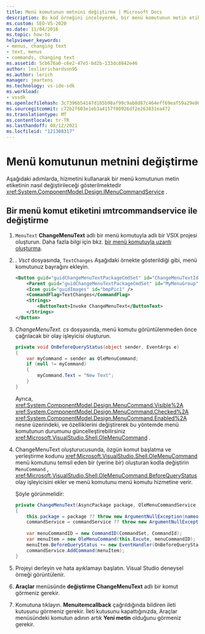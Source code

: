 ```yaml
---
title: Menü komutunun metnini değiştirme | Microsoft Docs
description: Bu kod örneğini inceleyerek, bir menü komutunun metin etiketini ımtrcommandservice hizmetini kullanarak nasıl değiştireceğinizi öğrenin.
ms.custom: SEO-VS-2020
ms.date: 11/04/2016
ms.topic: how-to
helpviewer_keywords:
- menus, changing text
- text, menus
- commands, changing text
ms.assetid: 5cb676a0-c6e2-47e5-bd2b-133dc8842e46
author: leslierichardson95
ms.author: lerich
manager: jmartens
ms.technology: vs-ide-sdk
ms.workload:
- vssdk
ms.openlocfilehash: 3c7396b54147d185b98af99c9ab8d87c464eff69eaf59a29e86b5962f8daf753
ms.sourcegitcommit: c72b2f603e1eb3a4157f00926df2e263831ea472
ms.translationtype: MT
ms.contentlocale: tr-TR
ms.lasthandoff: 08/12/2021
ms.locfileid: "121308317"
---
```

# <a name="change-the-text-of-a-menu-command"></a>Menü komutunun metnini değiştirme
Aşağıdaki adımlarda, hizmetini kullanarak bir menü komutunun metin etiketinin nasıl değiştirileceği gösterilmektedir <xref:System.ComponentModel.Design.IMenuCommandService> .

## <a name="changing-a-menu-command-label-with-the-imenucommandservice"></a>Bir menü komut etiketini ımtrcommandservice ile değiştirme

1. `MenuText` **ChangeMenuText** adlı bir menü komutuyla adlı bir VSIX projesi oluşturun. Daha fazla bilgi için bkz. [bir menü komutuyla uzantı oluşturma](../extensibility/creating-an-extension-with-a-menu-command.md).

2. *. Vsct* dosyasında, `TextChanges` Aşağıdaki örnekte gösterildiği gibi, menü komutunuz bayrağını ekleyin.

    ```xml
    <Button guid="guidChangeMenuTextPackageCmdSet" id="ChangeMenuTextId" priority="0x0100" type="Button">
        <Parent guid="guidChangeMenuTextPackageCmdSet" id="MyMenuGroup" />
        <Icon guid="guidImages" id="bmpPic1" />
        <CommandFlag>TextChanges</CommandFlag>
        <Strings>
            <ButtonText>Invoke ChangeMenuText</ButtonText>
        </Strings>
    </Button>
    ```

3. *ChangeMenuText. cs* dosyasında, menü komutu görüntülenmeden önce çağrılacak bir olay işleyicisi oluşturun.

    ```csharp
    private void OnBeforeQueryStatus(object sender, EventArgs e)
    {
        var myCommand = sender as OleMenuCommand;
        if (null != myCommand)
        {
            myCommand.Text = "New Text";
        }
    }
    ```

    Ayrıca, <xref:System.ComponentModel.Design.MenuCommand.Visible%2A> <xref:System.ComponentModel.Design.MenuCommand.Checked%2A> <xref:System.ComponentModel.Design.MenuCommand.Enabled%2A> nesne üzerindeki, ve özelliklerini değiştirerek bu yöntemde menü komutunun durumunu güncelleştirebilirsiniz <xref:Microsoft.VisualStudio.Shell.OleMenuCommand> .

4. ChangeMenuText oluşturucusunda, özgün komut başlatma ve yerleştirme kodunu <xref:Microsoft.VisualStudio.Shell.OleMenuCommand> menü komutunu temsil eden bir (yerine bir) oluşturan kodla değiştirin `MenuCommand` , <xref:Microsoft.VisualStudio.Shell.OleMenuCommand.BeforeQueryStatus> olay işleyicisini ekler ve menü komutunu menü komutu hizmetine verir.

    Şöyle görünmelidir:

    ```csharp
    private ChangeMenuText(AsyncPackage package, OleMenuCommandService commandService)
    {
        this.package = package ?? throw new ArgumentNullException(nameof(package));
        commandService = commandService ?? throw new ArgumentNullException(nameof(commandService));
        
        var menuCommandID = new CommandID(CommandSet, CommandId);
        var menuItem = new OleMenuCommand(this.Excute, menuCommandID);
        menuItem.BeforeQueryStatus += new EventHandler(OnBeforeQueryStatus);
        commandService.AddCommand(menuItem);
    }
    ```

5. Projeyi derleyin ve hata ayıklamayı başlatın. Visual Studio deneysel örneği görüntülenir.

6. **Araçlar** menüsünde **değiştirme ChangeMenuText** adlı bir komut görmeniz gerekir.

7. Komutuna tıklayın. **Menuitemcallback** çağrıldığında bildiren ileti kutusunu görmeniz gerekir. İleti kutusunu kapattığınızda, Araçlar menüsündeki komutun adının artık **Yeni metin** olduğunu görmeniz gerekir.
